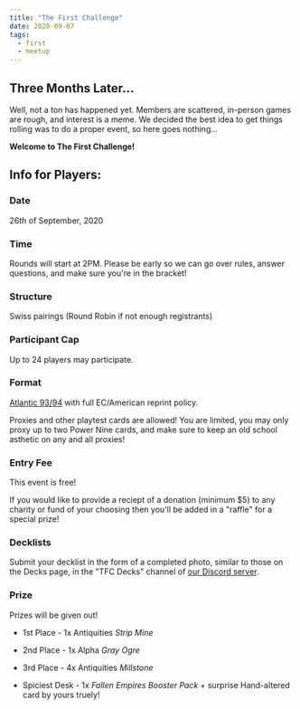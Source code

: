 ```yaml
---
title: "The First Challenge"
date: 2020-09-07
tags:
  - first
  - meetup
---
```


## Three Months Later...

Well, not a ton has happened yet. Members are scattered, in-person games are rough, and interest is a meme. We decided the best idea to get things rolling was to do a proper event, so here goes nothing...

**Welcome to The First Challenge!**

## Info for Players:

### Date 
26th of September, 2020

### Time
Rounds will start at 2PM. Please be early so we can go over rules, answer questions, and make sure you're in the bracket!

### Structure
Swiss pairings (Round Robin if not enough registrants)

### Participant Cap
Up to 24 players may participate.

### Format
[Atlantic 93/94](https://sentineloldschoolmtg.com/atlantic-93-94/) with full EC/American reprint policy. 

Proxies and other playtest cards are allowed! You are limited, you may only proxy up to two Power Nine cards, and make sure to keep an old school asthetic on any and all proxies!

### Entry Fee
This event is free! 

If you would like to provide a reciept of a donation (minimum $5) to any charity or fund of your choosing then you'll be added in a "raffle" for a special prize!

### Decklists
Submit your decklist in the form of a completed photo, similar to those on the Decks page, in the "TFC Decks" channel of [our Discord server](https://discord.gg/fDdeJj5).

### Prize
Prizes will be given out!

* 1st Place - 1x Antiquities *Strip Mine*

* 2nd Place - 1x Alpha *Gray Ogre*

* 3rd Place - 4x Antiquities *Millstone*

* Spiciest Desk - 1x *Fallen Empires Booster Pack* + surprise Hand-altered card by yours truely!

